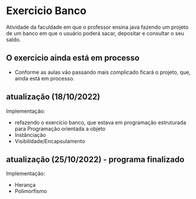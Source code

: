 # Exercicio Banco
Atividade da faculdade em que o professor ensina java fazendo um projeto de um banco em que o usuário poderá sacar, depositar e consultar o seu saldo.

## O exercicio ainda está em processo
- Conforme as aulas vão passando mais complicado ficará o projeto, que, ainda está em processo.

## atualização (18/10/2022)
Implementação:
- refazendo o exercício banco, que estava em programação estruturada para Programação orientada a objeto
- Instânciação
- Visibilidade/Encapsulamento

## atualização (25/10/2022) - programa finalizado
Implementação: 
- Herança
- Polimorfismo
